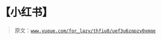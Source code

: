 # 【小红书】

> 原文：[`www.yuque.com/for_lazy/thfiu8/uef3u6zqpzv0xmqe`](https://www.yuque.com/for_lazy/thfiu8/uef3u6zqpzv0xmqe)



